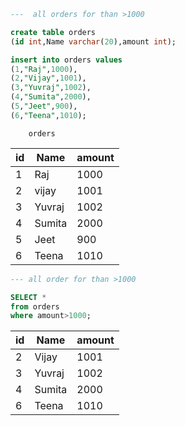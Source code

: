 ```sql
---  all orders for than >1000

create table orders
(id int,Name varchar(20),amount int);

insert into orders values
(1,"Raj",1000),
(2,"Vijay",1001),
(3,"Yuvraj",1002),
(4,"Sumita",2000),
(5,"Jeet",900),
(6,"Teena",1010);

```

        orders

| id  | Name   | amount |
| --- | ------ | ------ |
| 1   | Raj    | 1000   |
| 2   | vijay  | 1001   |
| 3   | Yuvraj | 1002   |
| 4   | Sumita | 2000   |
| 5   | Jeet   | 900    |
| 6   | Teena  | 1010   |

```sql
--- all order for than >1000

SELECT *
from orders
where amount>1000;
```

| id  | Name   | amount |
| --- | ------ | ------ |
| 2   | Vijay  | 1001   |
| 3   | Yuvraj | 1002   |
| 4   | Sumita | 2000   |
| 6   | Teena  | 1010   |
